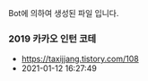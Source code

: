 Bot에 의하여 생성된 파일 입니다. 
### 2019 카카오 인턴 코테 
- https://taxijjang.tistory.com/108 
- 2021-01-12 16:27:49 

